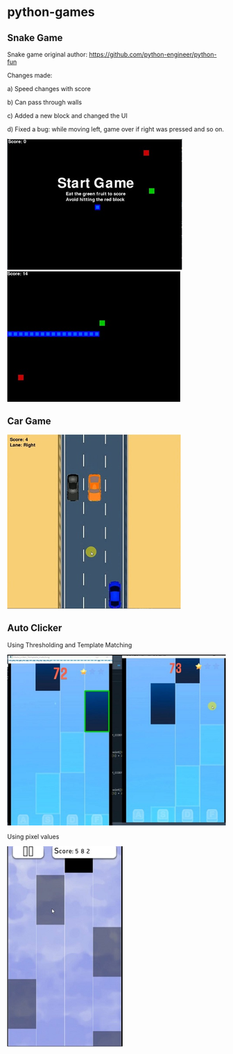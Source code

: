 # python-games

## Snake Game
Snake game original author: https://github.com/python-engineer/python-fun

Changes made:

a) Speed changes with score

b) Can pass through walls

c) Added a new block and changed the UI

d) Fixed a bug: while moving left, game over if right was pressed and so on.

![Snake Game](Snake_game/SnakeGame1.JPG)
![Snake Game](Snake_game/SnakeGame.JPG)


## Car Game

![Car Game](Car_game/car_game.JPG)

## Auto Clicker

Using Thresholding and Template Matching 

![Using Template Matching](Auto_clicker/template_matching.JPG)

Using pixel values

![Using APIs and pyautogui](Auto_clicker/optimized.JPG)
